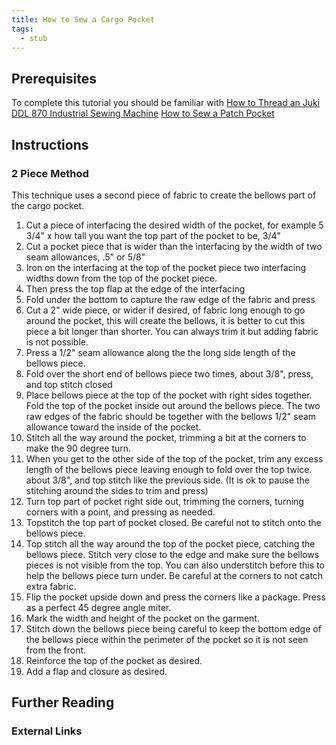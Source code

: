 ```yaml
---
title: How to Sew a Cargo Pocket
tags:
  - stub
---
```


## Prerequisites

To complete this tutorial you should be familiar with [How to Thread an Juki DDL 870 Industrial Sewing Machine](./how-to-thread-an-juki-ddl-870-industrial-sewing-machine.md) [How to Sew a Patch Pocket](./how-to-sew-a-patch-pocket.md)

## Instructions

### 2 Piece Method

This technique uses a second piece of fabric to create the bellows part of the cargo pocket.

1. Cut a piece of interfacing the desired width of the pocket, for example 5 3/4" x how tall you want the top part of the pocket to be, 3/4"
2. Cut a pocket piece that is wider than the interfacing by the width of two seam allowances, .5" or 5/8"
3. Iron on the interfacing at the top of the pocket piece two interfacing widths down from the top of the pocket piece.
4. Then press the top flap at the edge of the interfacing
5. Fold under the bottom to capture the raw edge of the fabric and press
6. Cut a 2" wide piece, or wider if desired, of fabric long enough to go around the pocket, this will create the bellows, it is better to cut this piece a bit longer than shorter. You can always trim it but adding fabric is not possible.
7. Press a 1/2" seam allowance along the the long side length of the bellows piece.
8. Fold over the short end of bellows piece two times, about 3/8", press, and top stitch closed
9. Place bellows piece at the top of the pocket with right sides together. Fold the top of the pocket inside out around the bellows piece. The two raw edges of the fabric should be together with the bellows 1/2" seam allowance toward the inside of the pocket.
10. Stitch all the way around the pocket, trimming a bit at the corners to make the 90 degree turn.
11. When you get to the other side of the top of the pocket, trim any excess length of the bellows piece leaving enough to fold over the top twice. about 3/8", and top stitch like the previous side. (It is ok to pause the stitching around the sides to trim and press)
12. Turn top part of pocket right side out, trimming the corners, turning corners with a point, and pressing as needed.
13. Topstitch the top part of pocket closed. Be careful not to stitch onto the bellows piece.
14. Top stitch all the way around the top of the pocket piece, catching the bellows piece. Stitch very close to the edge and make sure the bellows pieces is not visible from the top. You can also understitch before this to help the bellows piece turn under. Be careful at the corners to not catch extra fabric.
15. Flip the pocket upside down and press the corners like a package. Press as a perfect 45 degree angle miter.
16. Mark the width and height of the pocket on the garment.
17. Stitch down the bellows piece being careful to keep the bottom edge of the bellows piece within the perimeter of the pocket so it is not seen from the front.
18. Reinforce the top of the pocket as desired.
19. Add a flap and closure as desired.

## Further Reading

### External Links
